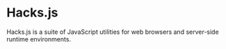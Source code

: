 # Hacks.js

Hacks.js is a suite of JavaScript utilities for web browsers and server-side runtime environments.
